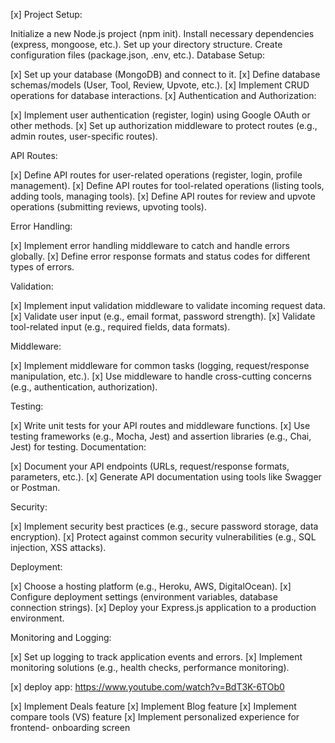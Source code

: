 


[x] Project Setup:

 Initialize a new Node.js project (npm init).
 Install necessary dependencies (express, mongoose, etc.).
 Set up your directory structure.
 Create configuration files (package.json, .env, etc.).
 Database Setup:

[x] Set up your database (MongoDB) and connect to it.
[x] Define database schemas/models (User, Tool, Review, Upvote, etc.).
[x] Implement CRUD operations for database interactions.
[x] Authentication and Authorization:

[x] Implement user authentication (register, login) using Google OAuth or other methods.
[x] Set up authorization middleware to protect routes (e.g., admin routes, user-specific routes).

API Routes:

[x] Define API routes for user-related operations (register, login, profile management).
[x] Define API routes for tool-related operations (listing tools, adding tools, managing tools).
[x] Define API routes for review and upvote operations (submitting reviews, upvoting tools).

Error Handling:

[x] Implement error handling middleware to catch and handle errors globally.
[x] Define error response formats and status codes for different types of errors.

Validation:

[x] Implement input validation middleware to validate incoming request data.
[x] Validate user input (e.g., email format, password strength).
[x] Validate tool-related input (e.g., required fields, data formats).

Middleware:

[x] Implement middleware for common tasks (logging, request/response manipulation, etc.).
[x] Use middleware to handle cross-cutting concerns (e.g., authentication, authorization).

Testing:

[x] Write unit tests for your API routes and middleware functions.
[x] Use testing frameworks (e.g., Mocha, Jest) and assertion libraries (e.g., Chai, Jest) for testing.
Documentation:

[x] Document your API endpoints (URLs, request/response formats, parameters, etc.).
[x] Generate API documentation using tools like Swagger or Postman.

Security:

[x] Implement security best practices (e.g., secure password storage, data encryption).
[x] Protect against common security vulnerabilities (e.g., SQL injection, XSS attacks).

Deployment:

[x] Choose a hosting platform (e.g., Heroku, AWS, DigitalOcean).
[x] Configure deployment settings (environment variables, database connection strings).
[x] Deploy your Express.js application to a production environment.

Monitoring and Logging:

[x] Set up logging to track application events and errors.
[x] Implement monitoring solutions (e.g., health checks, performance monitoring).

[x] deploy app: https://www.youtube.com/watch?v=BdT3K-6TOb0


[x] Implement Deals feature
[x] Implement Blog feature
[x] Implement compare tools (VS) feature
[x] Implement personalized experience for frontend- onboarding screen